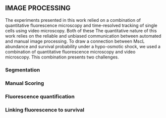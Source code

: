 
## IMAGE PROCESSING ##
The experiments presented in this work relied on a combination of quantitative fluorescence microscopy and time-resolved tracking of single cells using video microscopy. Both of these 
The quantitative nature of this work relies on the reliable and unbiased communication between automated and manual image processing. 
To draw a connection between MscL abundance and survival probability under a hypo-osmotic shock, we used a combination of quantitative fluorescence microscopy and video microscopy. This combination presents two challenges.

### Segmentation ##

### Manual Scoring ##

### Fluorescence quantification ##

### Linking fluorescence to survival ###
